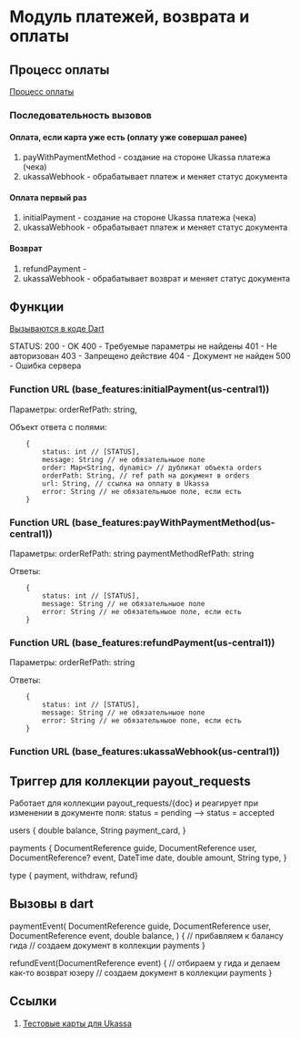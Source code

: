 # Модуль платежей, возврата и оплаты


## Процесс оплаты

[Процесс оплаты](https://drive.google.com/file/d/12a8Mt8ZIfCsqR3OEdjCwoS_dH3CWKeKD/view?usp=sharing)

### Последовательность вызовов

#### Оплата, если карта уже есть (оплату уже совершал ранее)
1. payWithPaymentMethod - создание на стороне Ukassa платежа (чека)
2. ukassaWebhook - обрабатывает платеж и меняет статус документа

#### Оплата первый раз
1. initialPayment - создание на стороне Ukassa платежа (чека)
2. ukassaWebhook - обрабатывает платеж и меняет статус документа

#### Возврат 
1. refundPayment - 
2. ukassaWebhook - обрабатывает возврат и меняет статус документа

## Функции 

[Вызываются в коде Dart](https://firebase.flutter.dev/docs/functions/usage/#calling-endpoints-with-parameters)

<!-- Функции требуют заголовок 
    Authorization: ${user_id_token} -->

STATUS:
    200 - OK
    400 - Требуемые параметры не найдены
    401 - Не авторизован
    403 - Запрещено действие
    404 - Документ не найден
    500 - Ошибка сервера

### Function URL (base_features:initialPayment(us-central1))

Параметры:
    orderRefPath: string,

Объект ответа с полями:
```
    {
        status: int // [STATUS],
        message: String // не обязательныое поле
        order: Map<String, dynamic> // дубликат объекта orders
        orderPath: String, // ref path на документ в orders
        url: String, // ссылка на оплату в Ukassa 
        error: String // не обязательныое поле, если есть
    }
```

### Function URL (base_features:payWithPaymentMethod(us-central1))

Параметры:
    orderRefPath: string
    paymentMethodRefPath: string

Ответы:
```
    {
        status: int // [STATUS],
        message: String // не обязательныое поле
        error: String // не обязательныое поле, если есть
    }
```

### Function URL (base_features:refundPayment(us-central1))

Параметры:
    orderRefPath: string

Ответы:
```
    {
        status: int // [STATUS],
        message: String // не обязательныое поле
        error: String // не обязательныое поле, если есть
    }
```

### Function URL (base_features:ukassaWebhook(us-central1))


## Триггер для коллекции payout_requests
Работает для коллекции payout_requests/{doc} и реагирует при изменении в документе поля:
    status = pending --> status = accepted

<!-- Возможно, следует добавить в структуру коллекции поле message_ref - для того, чтобы изменять сообщение о выводе -->





users {
    double balance,
    String payment_card,
}


payments {
    DocumentReference guide,
    DocumentReference user,
    DocumentReference? event,
    DateTime date,
    double amount,
    String type,
}


type { payment, withdraw, refund}




## Вызовы в dart

paymentEvent(
    DocumentReference guide,
    DocumentReference user,
    DocumentReference event, 
    double balance,
    ) {
    // прибавляем к балансу гида
    // создаем документ в коллекции payments
}


refundEvent(DocumentReference event) {
    // отбираем у гида и делаем как-то возврат юзеру
    // создаем документ в коллекции payments
}



## Ссылки 

1. [Тестовые карты для Ukassa](https://yookassa.ru/developers/payment-acceptance/testing-and-going-live/testing#test-bank-card)